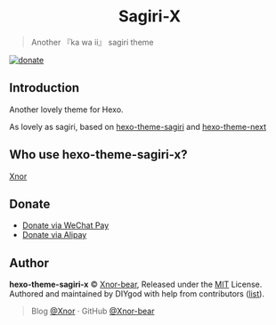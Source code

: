 <h1 align="center">Sagiri-X</h1>

> Another 『ka wa ii』 sagiri theme  

[![donate](https://img.shields.io/badge/$-donate-ff69b4.svg?style=flat-square)](https://github.com/Xnor-bear/hexo-theme-sagiri-x#donate)

## Introduction

Another lovely theme for Hexo.

As lovely as sagiri, based on [hexo-theme-sagiri](https://github.com/DIYgod/hexo-theme-sagiri) and [hexo-theme-next](https://github.com/iissnan/hexo-theme-next)

## Who use hexo-theme-sagiri-x?

[Xnor](https:xnor.online)

## Donate

- [Donate via WeChat Pay](https://xnor.online/images/wechatpay.gif)
- [Donate via Alipay](https://xnor.online/images/alipay.gif)

## Author

**hexo-theme-sagiri-x** © [Xnor-bear](https://github.com/Xnor-bear), Released under the [MIT](./LICENSE) License.<br>
Authored and maintained by DIYgod with help from contributors ([list](https://github.com/DIYgod/hexo-theme-sagiri/contributors)).

> Blog [@Xnor](https://www.xnor,online) · GitHub [@Xnor-bear](https://github.com/Xnor-bear) 

